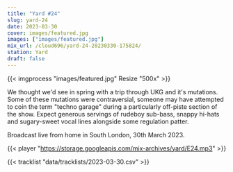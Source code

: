 ```yaml
---
title: "Yard #24"
slug: yard-24
date: 2023-03-30
cover: images/featured.jpg
images: ["images/featured.jpg"]
mix_url: /cloud696/yard-24-20230330-175824/
station: Yard
draft: false
---
```


{{< imgprocess "images/featured.jpg" Resize "500x" >}}

We thought we'd see in spring with a trip through UKG and it's mutations. Some of these mutations were contraversial, someone may have attempted to coin the term "techno garage" during a particularly off-piste section of the show. Expect generous servings of rudeboy sub-bass, snappy hi-hats and sugary-sweet vocal lines alongside some regulation patter.

Broadcast live from home in South London, 30th March 2023.

{{< player "https://storage.googleapis.com/mix-archives/yard/E24.mp3" >}}

{{< tracklist "data/tracklists/2023-03-30.csv" >}}
